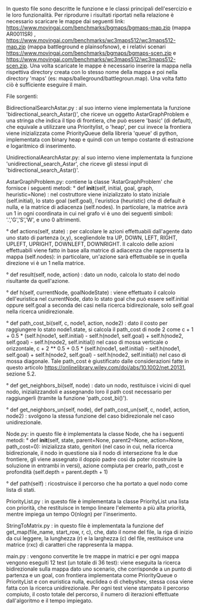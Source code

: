 In questo file sono descritte le funzione e le classi principali dell'esercizio e le loro funzionalità. Per riprodurre i risultati riportati nella relazione è necessario 
scaricare le mappe dai seguenti link: 
https://www.movingai.com/benchmarks/bgmaps/bgmaps-map.zip (mappa AR0011SR) , https://www.movingai.com/benchmarks/wc3maps512/wc3maps512-map.zip (mappa battleground e plainsofsnow),
e i relativi scenari https://www.movingai.com/benchmarks/bgmaps/bgmaps-scen.zip e https://www.movingai.com/benchmarks/wc3maps512/wc3maps512-scen.zip. 
Una volta scaricate le mappe è necessario inserire la mappa nella rispettiva directory creata con lo stesso nome della mappa e poi nella directory 'maps' 
(es: maps/balleground/battlegroun.map). Una volta fatto ciò è sufficiente eseguire il main.

File sorgenti:

BidirectionalSearchAstar.py : al suo interno viene implementata la funzione 'bidirectional_search_Astar()', che riceve un oggetto AstarGraphProblem e una stringa che indica il
tipo di frontiera, che può essere 'basic' (di default), che equivale a utilizzare una Prioritylist, o 'heap', per cui invece la frontiera viene inizializzata come PriorityQueue 
della libreria 'queue' di python, implementata con binary heap e quindi con un tempo costante di estrazione e logaritmico di inserimento.

UnidirectionalAearchAstar.py: al suo interno viene implementata la funzione 'unidirectional_search_Astar', che riceve gli stessi input di 'bidirectional_search_Astar()'.

AstarGraphProblem.py: contiene la classe 'AstarGraphProblem' che fornisce i seguenti metodi:
  ° def __init__(self, initial, goal, graph, heuristic=None) : nel costruttore viene inizializzato lo stato iniziale (self.initial), lo stato goal (self.goal), l'euristica 
    (heuristic) che di default è nulla, e la matrice di adiacenza (self.nodes). In particolare, la matrice avrà un 1 in ogni coordinata in cui nel grafo vi è uno dei seguenti 
    simboli: '.','G','S','W', e uno 0 altrimenti.
    
  ° def actions(self, state) : per calcolare le azioni effettuabili dall'agente dato uno stato di partenza (x,y), scegliendole tra UP, DOWN, LEFT, RIGHT, UPLEFT, UPRIGHT, 
    DOWNLEFT, DOWNRIGHT. Il calcolo delle azioni effettuabili viene fatto in base alla matrice di adiacenza che rappresenta la mappa (self.nodes): in particolare, un'azione sarà 
    effettuabile se in quella direzione vi è un 1 nella matrice.
    
  ° def result(self, node, action) : dato un nodo, calcola lo stato del nodo risultante da quell'azione. 
     
  ° def h(self, currentNode, goalNodeState) : viene effettuato il calcolo dell'euristica nel currentNode, dato lo stato goal che può essere self.initial oppure self.goal a seconda
   dei casi nella ricerca bidirezionale, solo self.goal nella ricerca unidirezionale.
  
  ° def path_cost_bi(self, c, node1, action, node2) : dato il costo per raggiungere lo stato node1.state, si calcola il path_cost di node 2 come 
    c + 1 + 0.5 * (self.h(node1, self.initial) - self.h(node1, self.goal) + self.h(node2, self.goal) - self.h(node2, self.initial)) nel caso di mossa verticale o orizzontale, 
    c + 2 ** 0.5 + 0.5 * (self.h(node1, self.initial) - self.h(node1, self.goal) + self.h(node2, self.goal) - self.h(node2, self.initial)) nel caso di mossa diagonale. 
    Tale path_cost è giustificato dalle considerazioni fatte in questo articolo https://onlinelibrary.wiley.com/doi/abs/10.1002/net.20131, sezione 5.2.
    
  ° def get_neighbors_bi(self, node) : dato un nodo, restituisce i vicini di quel nodo, inizializzandoli e assegnando loro il path cost necessario per raggiungerli (tramite la
    funzione 'path_cost_bi()').

  ° def get_neighbors_un(self, node), def path_cost_un(self, c, node1, action, node2) : svolgono la stessa funzione del caso bidirezionale nel caso unidirezionale.

Node.py: in questo file è implementata la classe Node, che ha i seguenti metodi:
  ° def __init__(self, state, parent=None, parent2=None, action=None, path_cost=0): inizializza stato, genitori (nel caso in cui, nella ricerca bidirezionale, il nodo in questione
  sia il nodo di intersezione fra le due frontiere, gli viene assegnato il doppio padre così da poter ricostruire la soluzione in entrambi in versi), azione compiuta per crearlo, 
  path_cost e profondità (self.depth = parent.depth + 1)

  ° def path(self) : ricostruisce il percorso che ha portato a quel nodo come lista di stati.

PriorityList.py : in questo file è implementata la classe PriorityList una lista con priorità, che restituisce in tempo lineare l'elemento a più alta priorità, mentre impiega 
un tempo O(nlogn) per l'inserimento.

StringToMatrix.py : in questo file è implementata la funzione def get_map(file_name, start_row, r, c), che, dato il nome del file, la riga di inizio da cui leggere, la lunghezza
(r) e la larghezza (c) del file, restituisce una matrice (rxc) di caratteri che rappresenta la mappa. 

main.py : vengono convertite le tre mappe in matrici e per ogni mappa vengono eseguiti 12 test (un totale di 36 test): viene eseguita la ricerca bidirezionale sulla mappa
dato uno scenario, che corrisponde a un punto di partenza e un goal, con frontiera implementata come PriorityQueue o PriorityList e con euristica nulla, euclidea o di 
chebyshev, stessa cosa viene fatta con la ricerca unidirezionale. Per ogni test viene stampato il percorso compiuto, il costo totale del percorso, il numero di iterazioni 
effettuate dall'algoritmo e il tempo impiegato.


  
